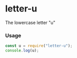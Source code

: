 # letter-u
The lowercase letter "u"

### Usage
```javascript
const u = require("letter-u");
console.log(u);
```
